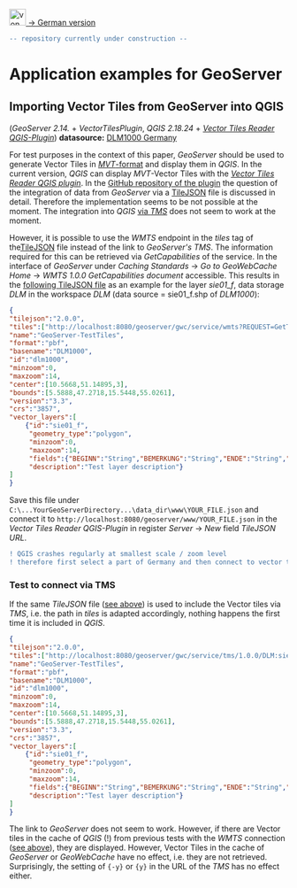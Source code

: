 [<img src="https://upload.wikimedia.org/wikipedia/commons/b/ba/Flag_of_Germany.svg" data-canonical-src="https://upload.wikimedia.org/wikipedia/commons/b/ba/Flag_of_Germany.svg" title="von User:SKopp, User:Madden, and other users [Public domain oder Public domain], via Wikimedia Commons" width="30" /> -> German version](README_de.md)

```diff
-- repository currently under construction --
```
# Application examples for GeoServer
## Importing Vector Tiles from GeoServer into QGIS
(*GeoServer 2.14.* + *VectorTilesPlugin*, *QGIS 2.18.24* + [*Vector Tiles Reader QGIS-Plugin*](https://github.com/geometalab/Vector-Tiles-Reader-QGIS-Plugin))
**datasource:** [DLM1000 Germany](http://www.geodatenzentrum.de/geodaten/gdz_rahmen.gdz_div?gdz_spr=deu&gdz_akt_zeile=5&gdz_anz_zeile=1&gdz_unt_zeile=2&gdz_user_id=0)

For test purposes in the context of this paper, *GeoServer* should be used to generate Vector Tiles in [*MVT*-format](https://github.com/mapbox/vector-tile-spec) and display them in *QGIS*. In the current version, *QGIS* can display *MVT*-Vector Tiles with the [*Vector Tiles Reader QGIS plugin*](https://github.com/geometalab/Vector-Tiles-Reader-QGIS-Plugin). In the [GitHub repository of the plugin](https://github.com/geometalab/Vector-Tiles-Reader-QGIS-Plugin/issues/112) the question of the integration of data from *GeoServer* via a [TileJSON](https://github.com/mapbox/tilejson-spec) file is discussed in detail. Therefore the implementation seems to be not possible at the moment. The integration into *QGIS* [via *TMS*](https://github.com/GjueAtGit/VTs_datasource_ogc/blob/master/geoserver/README.md#verkn%C3%BCpfungsversuch-%C3%BCber-tms) does not seem to work at the moment.

However, it is possible to use the *WMTS* endpoint in the *tiles* tag of the[TileJSON](https://github.com/mapbox/tilejson-spec) file instead of the link to *GeoServer's* *TMS*. The information required for this can be retrieved via *GetCapabilities* of the service. In the interface of *GeoServer* under *Caching Standards* -> *Go to GeoWebCache Home* -> *WMTS 1.0.0 GetCapabilities document* accessible. This results in the [following TileJSON file](https://github.com/GjueAtGit/VTs_datasource_ogc/blob/master/geoserver/example_tilejson_vts_wmts.json) as an example for the layer *sie01_f*, data storage *DLM* in the workspace *DLM* (data source = sie01_f.shp of *DLM1000*):

```json
{
"tilejson":"2.0.0",
"tiles":["http://localhost:8080/geoserver/gwc/service/wmts?REQUEST=GetTile&SERVICE=WMTS&VERSION=1.0.0&LAYER=DLM:sie01_f&STYLE=&TILEMATRIX=EPSG:900913:{z}&TILEMATRIXSET=EPSG:900913&FORMAT=application/x-protobuf;type=mapbox-vector&TILECOL={x}&TILEROW={y}"],
"name":"GeoServer-TestTiles",
"format":"pbf",
"basename":"DLM1000",
"id":"dlm1000",
"minzoom":0,
"maxzoom":14,
"center":[10.5668,51.14895,3],
"bounds":[5.5888,47.2718,15.5448,55.0261],
"version":"3.3",
"crs":"3857",
"vector_layers":[
	{"id":"sie01_f",
	 "geometry_type":"polygon",
	 "minzoom":0,
	 "maxzoom":14,
	 "fields":{"BEGINN":"String","BEMERKUNG":"String","ENDE":"String","LAND":"String","MODELLART":"String","NAM":"String","OBJART":"String","OBJART_TXT":"String","OBJID":"String","RGS":"String"},
	 "description":"Test layer description"}
]
}
```
Save this file under `C:\...YourGeoServerDirectory...\data_dir\www\YOUR_FILE.json` and connect it to `http://localhost:8080/geoserver/www/YOUR_FILE.json` in the *Vector Tiles Reader QGIS-Plugin* in register *Server* -> *New* field *TileJSON URL*.

```diff
! QGIS crashes regularly at smallest scale / zoom level                      !
! therefore first select a part of Germany and then connect to vector tiles. !
```
### Test to connect via TMS
If the same *TileJSON* file ([see above](https://github.com/GjueAtGit/VTs_datasource_ogc/tree/master/geoserver#vector-tiles-aus-geoserver-in-qgis-einlesen)) is used to include the Vector tiles via *TMS*, i.e. the path in *tiles* is adapted accordingly, nothing happens the first time it is included in *QGIS*.

```json
{
"tilejson":"2.0.0",
"tiles":["http://localhost:8080/geoserver/gwc/service/tms/1.0.0/DLM:sie01_f@EPSG:900913@pbf/{z}/{x}/{-y}.pbf"],
"name":"GeoServer-TestTiles",
"format":"pbf",
"basename":"DLM1000",
"id":"dlm1000",
"minzoom":0,
"maxzoom":14,
"center":[10.5668,51.14895,3],
"bounds":[5.5888,47.2718,15.5448,55.0261],
"version":"3.3",
"crs":"3857",
"vector_layers":[
	{"id":"sie01_f",
	 "geometry_type":"polygon",
	 "minzoom":0,
	 "maxzoom":14,
	 "fields":{"BEGINN":"String","BEMERKUNG":"String","ENDE":"String","LAND":"String","MODELLART":"String","NAM":"String","OBJART":"String","OBJART_TXT":"String","OBJID":"String","RGS":"String"},
	 "description":"Test layer description"}
]
}
```
The link to *GeoServer* does not seem to work. However, if there are Vector tiles in the cache of *QGIS* (!) from previous tests with the *WMTS* connection ([see above](https://github.com/GjueAtGit/VTs_datasource_ogc/tree/master/geoserver#vector-tiles-aus-geoserver-in-qgis-read)), they are displayed. However, Vector Tiles in the cache of *GeoServer* or *GeoWebCache* have no effect, i.e. they are not retrieved. Surprisingly, the setting of `{-y}` or `{y}` in the URL of the *TMS* has no effect either.
